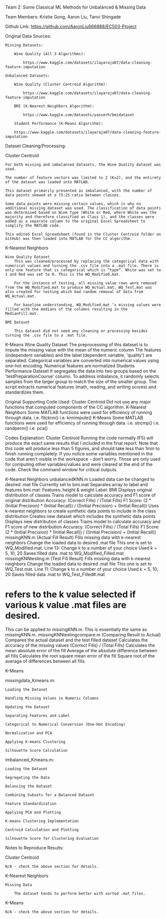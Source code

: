 Team 2: Some Classical ML Methods for Unbalanced & Missing Data

Team Members: Kristie Gong, Aaron Liu, Tanvi Shingade

Github Link: https://github.com/AaronLiu666888/EC503-Project

Original Data Sources: 

	Missing Datasets:
 
		Wine Quality (All 3 Algorithms):
  
			https://www.kaggle.com/datasets/ilayaraja07/data-cleaning-feature-imputation
   
	Unbalanced Datasets:
 
		Wine Quality (Cluster Centroid Algorithm):
  
			https://www.kaggle.com/datasets/ilayaraja07/data-cleaning-feature-imputation
   
		BMI (K-Nearest Neighbors Algorithm):
  
			https://www.kaggle.com/datasets/yasserh/bmidataset
   
		Student Performance (K-Means Algorithm):
  
		https://www.kaggle.com/datasets/ilayaraja07/data-cleaning-feature-imputation 

Dataset Cleaning/Processing:

Cluster Centroid

	For both missing and imbalanced datasets, the Wine Quality dataset was used. 
 
	The number of feature vectors was limited to 2 (K=2), and the entirety of the dataset was loaded into MATLAB. 
 
	This dataset primarily presented as imbalanced, with the number of data points skewed at a 75:25 ratio between classes. 
 
	Some data points were missing certain values, which is why no additional missing dataset was used. The classification of data points was determined based on Wine Type (White or Red, where White was the majority and therefore classified as Class 1), and the classes were added as a separate column to the original Excel Spreadsheet to simplify the MATLAB code.
 	
  	This edited Excel Spreadsheet (found in the Cluster Centroid folder on GitHub) was then loaded into MATLAB for the CC algorithm. 
   
K-Nearest Neighbors

	Wine Quality Dataset
		This was cleaned/processed by replacing the categorical data with numerical values and turning the .csv file into a .mat file. There is only one feature that is categorical which is “type”. White was set to 1 and Red was set to 0. This is the WQ_Modified.mat.
  
		For the instance of testing, all missing value rows were removed from the WQ_Modified.mat to produce WQ_Actual.mat. WQ_Test.mat was also created for testing which had random removal of data from WQ_Actual.mat.
  
		For baseline understanding, WQ_Modified.mat ‘s missing values were filled with the medians of the columns resulting in the MedianFill.mat.
  
	BMI Dataset
 
		This dataset did not need any cleaning or processing besides turning the .csv file to a .mat file.
K-Means
Wine Quality Dataset
The preprocessing of this dataset is to impute the missing value with the mean of the numeric column
The features (independent variables) and the label (dependent variable, 'quality') are separated.
Categorical variables are converted into numerical values using one-hot encoding. 
Numerical features are normalized
Students Performance Dataset
It segregates the data into two groups based on the 'testPreparationCourse' column.
To address imbalance, it randomly selects samples from the larger group to match the size of the smaller group.
The script extracts numerical features (math, reading, and writing scores) and standardizes them.

Original Supporting Code Used:
Cluster Centroid
Did not use any major functions that computed components of the CC algorithm.
K-Nearest Neighbors
Some MATLAB functions were used for efficiency of running through data. 
i.e. fitcknn()
i.e. knnimpute()
K-Means
Some MATLAB functions were used for efficiency of running through data. 
i.e. strcmp()
i.e. randperm()
i.e. pca()

Codes Explanation:
Cluster Centroid
Running the code normally (F5) will produce the exact same results that I included in the final report. Note that this code will produce less than 5 figures, and should take less than 1min to finish running completely. If you notice some variables mentioned in the code that aren’t visible in the workspace - don’t worry. Those are only used for computing other variables/values and were cleared at the end of the code. Check the command window for critical outputs. 

K-Nearest Neighbors
unbalancedKNN.m
Loaded data can be changed to desired .mat file
Currently set to bmi.mat
Separates array to label and features
bmi.mat: 
Features: height & weight Label: BMI
Displays original distribution of classes 
Trains model to calculate accuracy and F1 score of original distribution
Accuracy: (Correct Fills) / (Total Fills)
F1 Score: (2 * (Initial Precision) * (Initial Recall)) / ((Initial Precision) + (Initial Recall))
Uses k-nearest neighbors to create synthetic data points to include in the class distribution
Creates new dataset which includes the synthetic data points
Displays new distribution of classes
Trains model to calculate accuracy and F1 score of new distribution
Accuracy: (Correct Fills) / (Total Fills)
F1 Score: (2 * (Initial Precision) * (Initial Recall)) / ((Initial Precision) + (Initial Recall))
missingKNN.m (Actual Fill Result)
Fills missing data with k-nearest neighbors
Change the loaded data to desired .mat file
This one is set to WQ_Modified.mat.
Line 13: Change k to a number of your choice
Used k = 5, 10, 20
Saves filled data .mat to WQ_Modified_Filled.mat
missingKNNtesting.m (Test Fill Result)
Fills missing data with k-nearest neighbors
Change the loaded data to desired .mat file 
This one is set to WQ_Test.mat.
Line 11: Change k to a number of your choice
Used k = 5, 10, 20
Saves filled data .mat to WQ_Test_Filled#.mat
# refers to the k value selected if various k value .mat files are desired.
This can be applied to missingKNN.m.
This is essentially the same as missingKNN.m.
missingKNNtestingcompare.m (Comparing Result to Actual)
Compares the actual dataset and the test filled dataset
Calculates the accuracy of the missing values
(Correct Fills) / (Total Fills)
Calculates the mean absolute error of the fill
Average of the absolute difference between all fills
Calculates the root square mean error of the fill
Square root of the average of differences between all fills

K-Means

missingdata_Kmeans.m:
	
 	Loading the Dataset
 
	Handling Missing Values in Numeric Columns
 
	Updating the Dataset
 
	Separating Features and Label
 
	Categorical to Numerical Conversion (One-Hot Encoding)
 
	Normalization and PCA
 
	Applying K-means Clustering
 
	Silhouette Score Calculation
 
imbalanced_Kmeans.m:

	Loading the Dataset
 
	Segregating the Data
 
	Balancing the Dataset
 
	Combining Subsets for a Balanced Dataset
 
	Feature Standardization
 
	Applying PCA and Plotting
 
	K-means Clustering Implementation
 
	Centroid Calculation and Plotting
 
	Silhouette Score for Clustering Evaluation

Notes to Reproduce Results:

Cluster Centroid

	N/A - check the above section for details. 

K-Nearest Neighbors

	Missing Data

		The dataset tends to perform better with sorted .mat files.

K-Means

	N/A - check the above section for details. 
